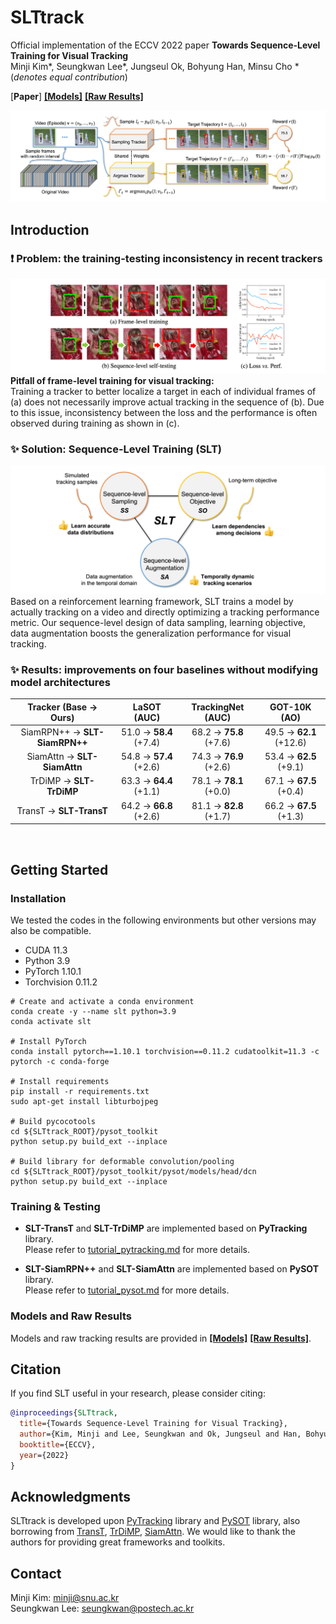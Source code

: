 # SLTtrack

Official implementation of the ECCV 2022 paper **Towards Sequence-Level Training for Visual Tracking** \
Minji Kim*, Seungkwan Lee*, Jungseul Ok, Bohyung Han, Minsu Cho *(_denotes equal contribution_)

[**Paper**]
[**[Models]**](https://drive.google.com/drive/folders/1gv7dIw6ywS47pjBkDWUrtWjdpjieyD6O?usp=sharing)
[**[Raw Results]**](https://drive.google.com/drive/folders/1gplZ_HCeLeK0ouHUKrSsDPyB9r0ReDxl?usp=sharing)

![SLT_Framework](assets/slt_framework.png)



## Introduction
### :exclamation: Problem: the training-testing inconsistency in recent trackers
![FLT_Pitfall](assets/flt_pitfall.png)
**Pitfall of frame-level training for visual tracking:** \
Training a tracker to better localize a target in each of individual frames of (a) 
does not necessarily improve actual tracking in the sequence of (b).
Due to this issue, inconsistency between the loss and the performance is often observed during training as shown in (c).
<br/>


### :sparkles: Solution: Sequence-Level Training (SLT)
![SLT_Highlight](assets/slt_highlight.png)
Based on a reinforcement learning framework, SLT trains a model by actually tracking on a video and directly optimizing a tracking performance metric.
Our sequence-level design of data sampling, learning objective, data augmentation boosts the generalization performance for visual tracking.
<br/>


### :sparkles: Results: improvements on four baselines without modifying model architectures

|     Tracker (Base → Ours)     |      LaSOT (AUC)       |   TrackingNet (AUC)    |      GOT-10K (AO)       |
|:-----------------------------:|:----------------------:|:----------------------:|:-----------------------:|
| SiamRPN++ → **SLT-SiamRPN++** | 51.0 → **58.4** (+7.4) | 68.2 → **75.8** (+7.6) | 49.5 → **62.1** (+12.6) |
|  SiamAttn → **SLT-SiamAttn**  | 54.8 → **57.4** (+2.6) | 74.3 → **76.9** (+2.6) | 53.4 → **62.5** (+9.1)  |
|    TrDiMP → **SLT-TrDiMP**    | 63.3 → **64.4** (+1.1) | 78.1 → **78.1** (+0.0) | 67.1 → **67.5** (+0.4)  |
|    TransT → **SLT-TransT**    | 64.2 → **66.8** (+2.6) | 81.1 → **82.8** (+1.7) | 66.2 → **67.5** (+1.3)  |

<br/>

## Getting Started

### Installation

We tested the codes in the following environments but other versions may also be compatible.
* CUDA 11.3
* Python 3.9
* PyTorch 1.10.1
* Torchvision 0.11.2

```
# Create and activate a conda environment
conda create -y --name slt python=3.9
conda activate slt

# Install PyTorch
conda install pytorch==1.10.1 torchvision==0.11.2 cudatoolkit=11.3 -c pytorch -c conda-forge

# Install requirements
pip install -r requirements.txt
sudo apt-get install libturbojpeg

# Build pycocotools
cd ${SLTtrack_ROOT}/pysot_toolkit
python setup.py build_ext --inplace

# Build library for deformable convolution/pooling
cd ${SLTtrack_ROOT}/pysot_toolkit/pysot/models/head/dcn
python setup.py build_ext --inplace
```

### Training & Testing

* **SLT-TransT** and **SLT-TrDiMP** are implemented based on **PyTracking** library. \
Please refer to [tutorial_pytracking.md](assets/tutorial_pytracking.md) for more details.

* **SLT-SiamRPN++** and **SLT-SiamAttn** are implemented based on **PySOT** library. \
Please refer to [tutorial_pysot.md](assets/tutorial_pysot.md) for more details.
  
### Models and Raw Results
Models and raw tracking results are provided in [**[Models]**](https://drive.google.com/drive/folders/1gv7dIw6ywS47pjBkDWUrtWjdpjieyD6O?usp=sharing) 
[**[Raw Results]**](https://drive.google.com/drive/folders/1gplZ_HCeLeK0ouHUKrSsDPyB9r0ReDxl?usp=sharing).


## Citation
If you find SLT useful in your research, please consider citing:
```bibtex
@inproceedings{SLTtrack,
  title={Towards Sequence-Level Training for Visual Tracking},
  author={Kim, Minji and Lee, Seungkwan and Ok, Jungseul and Han, Bohyung and Cho, Minsu},
  booktitle={ECCV},
  year={2022}
}
```

## Acknowledgments
SLTtrack is developed upon [PyTracking](https://github.com/visionml/pytracking) library and [PySOT](https://github.com/STVIR/pysot) library,
also borrowing from [TransT](https://github.com/chenxin-dlut/TransT), [TrDiMP](https://github.com/594422814/TransformerTrack),
[SiamAttn](https://github.com/msight-tech/research-siamattn).
We would like to thank the authors for providing great frameworks and toolkits.


## Contact
Minji Kim: minji@snu.ac.kr \
Seungkwan Lee: seungkwan@postech.ac.kr